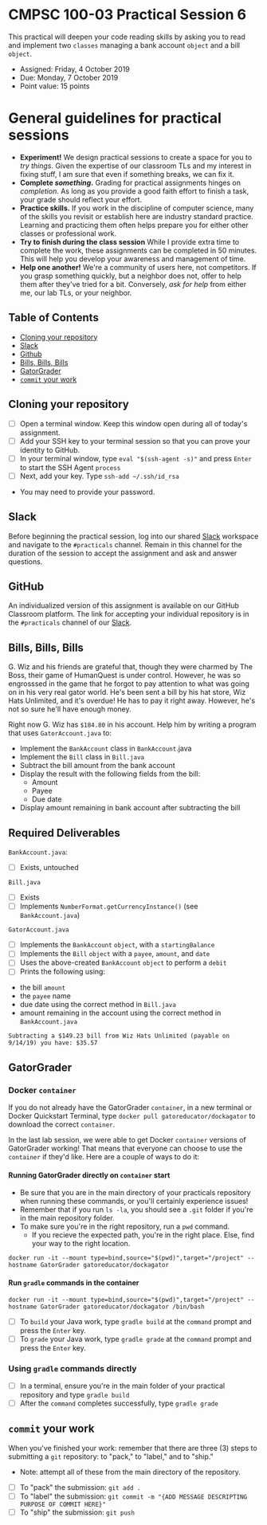 # CMPSC 100-03 Practical Session 6

This practical will deepen your code reading skills by asking you to read and implement two `classes` managing a bank account `object` and a bill `object`.

* Assigned: Friday, 4 October 2019
* Due: Monday, 7 October 2019
* Point value: 15 points

# General guidelines for practical sessions

* **Experiment!** We design practical sessions to create a space for you to _try things_. Given the expertise of our classroom TLs and my interest in fixing stuff, I am sure that even if something breaks, we can fix it.
* **Complete _something_.** Grading for practical assignments hinges on _completion_. As long as you provide a good faith effort to finish a task, your grade should reflect your effort.
* **Practice skills.** If you work in the discipline of computer science, many of the skills you revisit or establish here are industry standard practice. Learning and practicing them often helps prepare you for either other classes or professional work.
* **Try to finish during the class session** While I provide extra time to complete the work, these assignments can be completed in 50 minutes. This will help you develop your awareness and management of time.
* **Help one another!** We're a community of users here, not competitors. If you grasp something quickly, but a neighbor does not, offer to help them after they've tried for a bit. Conversely, _ask for help_ from either me, our lab TLs, or your neighbor.

## Table of Contents

* [Cloning your repository](#cloning-your-repository)
* [Slack](#slack)
* [Github](#github)
* [Bills, Bills, Bills](#bills-bills-bills)
* [GatorGrader](#gatorgrader)
* [`commit` your work](#commit-your-work)

## Cloning your repository

- [ ] Open a terminal window. Keep this window open during all of today's assignment.
- [ ] Add your SSH key to your terminal session so that you can prove your identity to GitHub.
- [ ] In your terminal window, type `eval "$(ssh-agent -s)"` and press `Enter` to start the SSH Agent `process`
- [ ] Next, add your key. Type `ssh-add ~/.ssh/id_rsa`
* You may need to provide your password.

## Slack

Before beginning the practical session, log into our shared [Slack](https://cmpsc100Fall2019.slack.com) workspace and navigate to the `#practicals` channel. Remain in this channel for the duration of the session to accept the assignment and ask and answer questions.

## GitHub

An individualized version of this assignment is available on our GitHub Classroom platform. The link for accepting your individual repository is in the `#practicals` channel of our [Slack](#slack).

## Bills, Bills, Bills

G. Wiz and his friends are grateful that, though they were charmed by The Boss, their game of HumanQuest is under control. However, he was so engrosssed in the game that he forgot to pay attention to what was going on in his very real gator world. He's been sent a bill by his hat store, Wiz Hats Unlimited, and it's overdue! He has to pay it right away. However, he's not so sure he'll have enough money.

Right now G. Wiz has `$184.80` in his account. Help him by writing a program that uses `GatorAccount.java` to:

* Implement the `BankAccount` class in `BankAccount`.java
* Implement the `Bill` class in `Bill.java`
* Subtract the bill amount from the bank account
* Display the result with the following fields from the bill:
    * Amount
    * Payee
    * Due date
* Display amount remaining in bank account after subtracting the bill

## Required Deliverables

`BankAccount.java`:

- [ ] Exists, untouched

`Bill.java`

- [ ] Exists
- [ ] Implements `NumberFormat.getCurrencyInstance()` (see `BankAccount.java`)

`GatorAccount.java`
- [ ] Implements the `BankAccount` `object`, with a `startingBalance`
- [ ] Implements the `Bill` `object` with a `payee`, `amount`, and `date`
- [ ] Uses the above-created `BankAccount` `object` to perform a `debit`
- [ ] Prints the following using:
* the bill `amount`
* the `payee` name
* due date using the correct method in `Bill.java`
* amount remaining in the account using the correct method in `BankAccount.java`

```
Subtracting a $149.23 bill from Wiz Hats Unlimited (payable on 9/14/19) you have: $35.57
```

## GatorGrader

### Docker `container`

If you do not already have the GatorGrader `container`, in a new terminal or Docker Quickstart Terminal, type `docker pull gatoreducator/dockagator` to download the correct `container`.

In the last lab session, we were able to get Docker `container` versions of GatorGrader working! That means that everyone can choose to use the `container` if they'd like. Here are a couple of ways to do it:

#### Running GatorGrader directly on `container` start

* Be sure that you are in the main directory of your practicals repository when running these commands, or you'll certainly experience issues!
* Remember that if you run `ls -la`, you should see a `.git` folder if you're in the main repository folder.
* To make sure you're in the right repository, run a `pwd` command.
    * If you recieve the expected path, you're in the right place. Else, find your way to the right location.

```
docker run -it --mount type=bind,source="$(pwd)",target="/project" --hostname GatorGrader gatoreducator/dockagator
```

#### Run `gradle` commands in the container

```
docker run -it --mount type=bind,source="$(pwd)",target="/project" --hostname GatorGrader gatoreducator/dockagator /bin/bash
```

- [ ] To `build` your Java work, type `gradle build` at the `command` prompt and press the `Enter` key.
- [ ] To `grade` your Java work, type `gradle grade` at the `command` prompt and press the `Enter` key.

### Using `gradle` commands directly

- [ ] In a terminal, ensure you're in the main folder of your practical repository and type `gradle build`
- [ ] After the `command` completes successfully, type `gradle grade`

## `commit` your work

When you've finished your work: remember that there are three (3) steps to submitting a `git` repository: to "pack," to "label," and to "ship."

* Note: attempt all of these from the main directory of the repository.

- [ ] To "pack" the submission: `git add .`
- [ ] To "label" the submission: `git commit -m "{ADD MESSAGE DESCRIPTING PURPOSE OF COMMIT HERE}"`
- [ ] To "ship" the submission: `git push`
